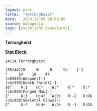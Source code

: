 ```yaml
---
layout: post
title:  "Terrorgheist"
date:   2020-12-05 00:00:00
source: Wahapedia
tags: [soulblight-gravelords]
---
```


**Terrorgheist**

**Stat Block**
```
14/14 Terrorgheist
```

```
[56f442]M     W     B     Sa    [-]
*     14    10    4+    
[e85545]Weapons[-]
[c6c930]Death Shriek[-]
10"    A:1    H:*    W:*    R:*    D:*   
[c6c930]Fanged Maw[-]
3"     A:3    H:4+   W:3+   R:-2   D:D6  
[c6c930]Skeletal Claws[-]
2"     A:*    H:4+   W:3+   R:-1   D:D3  
```
    